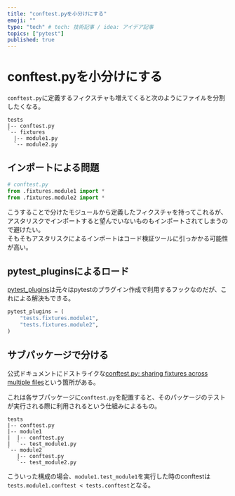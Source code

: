 ```yaml
---
title: "conftest.pyを小分けにする"
emoji: ""
type: "tech" # tech: 技術記事 / idea: アイデア記事
topics: ["pytest"]
published: true
---
```


# conftest.pyを小分けにする

`conftest.py`に定義するフィクスチャも増えてくると次のようにファイルを分割したくなる。

```
tests
|-- conftest.py
`-- fixtures
  |-- module1.py
  `-- module2.py
```

## インポートによる問題

```python
# conftest.py
from .fixtures.module1 import *
from .fixtures.module2 import *
```

こうすることで分けたモジュールから定義したフィクスチャを持ってこれるが、アスタリスクでインポートすると望んでいないものもインポートされてしまうので避けたい。\
そもそもアスタリスクによるインポートはコード検証ツールに引っかかる可能性が高い。

## pytest_pluginsによるロード

[pytest_plugins](https://pytest.org/en/7.1.x/how-to/plugins.html?highlight=hooks#requiring-loading-plugins-in-a-test-module-or-conftest-file)は元々はpytestのプラグイン作成で利用するフックなのだが、これによる解決もできる。

```python
pytest_plugins = (
    "tests.fixtures.module1",
    "tests.fixtures.module2",
)
```

## サブパッケージで分ける

公式ドキュメントにドストライクな[conftest.py: sharing fixtures across multiple files](https://docs.pytest.org/en/7.1.x/reference/fixtures.html?highlight=plugins#conftest-py-sharing-fixtures-across-multiple-files)という箇所がある。

これは各サブパッケージに`conftest.py`を配置すると、そのパッケージのテストが実行される際に利用されるという仕組みによるもの。

```
tests
|-- conftest.py
|-- module1
|  |-- conftest.py
|  `-- test_module1.py
`-- module2
   |-- conftest.py
   `-- test_module2.py
```

こういった構成の場合、`module1.test_module1`を実行した時のconftestは`tests.module1.conftest < tests.conftest`となる。
